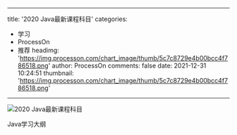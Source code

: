
---
title: '2020 Java最新课程科目'
categories: 
 - 学习
 - ProcessOn
 - 推荐
headimg: 'https://img.processon.com/chart_image/thumb/5c7c8729e4b00bcc4f786518.png'
author: ProcessOn
comments: false
date: 2021-12-31 10:24:51
thumbnail: 'https://img.processon.com/chart_image/thumb/5c7c8729e4b00bcc4f786518.png'
---

<div>   
<img class="thumb" alt="2020 Java最新课程科目" src="https://img.processon.com/chart_image/thumb/5c7c8729e4b00bcc4f786518.png" referrerpolicy="no-referrer">
<p>Java学习大纲</p>  
</div>
            